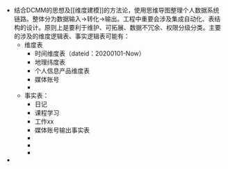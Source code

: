 - 结合DCMM的思想及[[维度建模]]的方法论，使用思维导图整理个人数据系统链路。整体分为数据输入->转化->输出。工程中重要会涉及集成自动化、表结构的设计。原则上是要利于维护、可拓展、数据不冗余、权限分级分类。主要的涉及的维度逻辑表、事实逻辑表可能有：
	- 维度表
		- 时间维度表（dateid：20200101-Now）
		- 地理纬度表
		- 个人信息产品维度表
		- 媒体账号
		-
	- 事实表：
		- 日记
		- 课程学习
		- 工作xx
		- 媒体账号输出事实表
		-
		-
		-
-